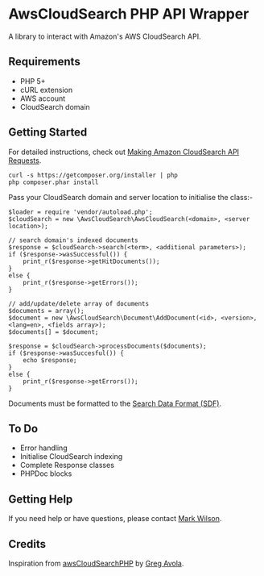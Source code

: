 # AwsCloudSearch PHP API Wrapper

A library to interact with Amazon's AWS CloudSearch API.

## Requirements
* PHP 5+
* cURL extension
* AWS account
* CloudSearch domain

## Getting Started
For detailed instructions, check out [Making Amazon CloudSearch API Requests](http://docs.amazonwebservices.com/cloudsearch/latest/developerguide/APIReq.html).

    curl -s https://getcomposer.org/installer | php
    php composer.phar install

Pass your CloudSearch domain and server location to initialise the class:-

    $loader = require 'vendor/autoload.php';
    $cloudSearch = new \AwsCloudSearch\AwsCloudSearch(<domain>, <server location>);

    // search domain's indexed documents
    $response = $cloudSearch->search(<term>, <additional parameters>);
    if ($response->wasSuccessful()) {
        print_r($response->getHitDocuments());
    }
    else {
        print_r($response->getErrors());
    }

    // add/update/delete array of documents
    $documents = array();
    $document = new \AwsCloudSearch\Document\AddDocument(<id>, <version>, <lang=en>, <fields array>);
    $documents[] = $document;
    
    $response = $cloudSearch->processDocuments($documents);
    if ($response->wasSuccesful()) {
        echo $response;
    }
    else {
        print_r($response->getErrors());
    }

Documents must be formatted to the [Search Data Format (SDF)](http://docs.amazonwebservices.com/cloudsearch/latest/developerguide/GettingStartedSendData.html).

## To Do
 * Error handling
 * Initialise CloudSearch indexing
 * Complete Response classes
 * PHPDoc blocks

## Getting Help
If you need help or have questions, please contact [Mark Wilson](http://twitter.com/mark_wilson).

## Credits
Inspiration from [awsCloudSearchPHP](https://github.com/gregavola/awsCloudSearchPHP) by [Greg Avola](http://twitter.com/gregavola).
